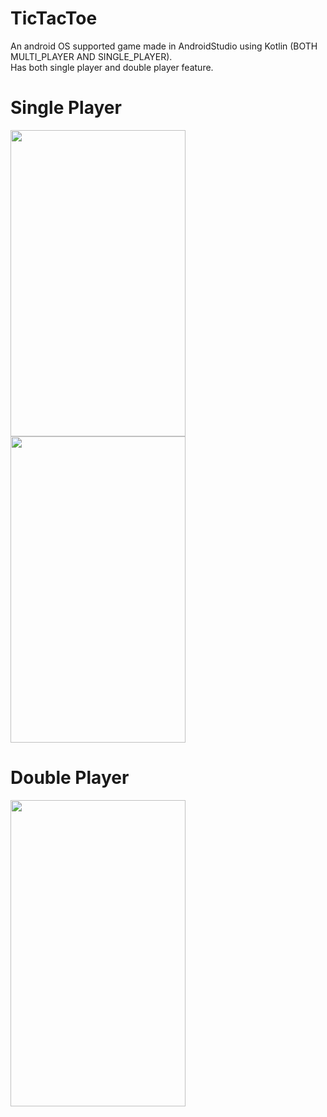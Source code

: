 # TicTacToe
An android OS supported game made in AndroidStudio using Kotlin (BOTH MULTI_PLAYER AND SINGLE_PLAYER). <br>
Has both single player and double player feature. <br>
<p>
<h1> Single Player</h1>
<img src="https://github.com/mRahulJain/TicTacToe/blob/master/app/App_Video/20190726_172810.gif" width="280" height="490"/>
<img src="https://github.com/mRahulJain/TicTacToe/blob/master/app/App_Video/20190726_173228.gif" width="280" height="490"/>
</p>
<p>
<h1> Double Player</h1>
<img src="https://github.com/mRahulJain/TicTacToe/blob/master/app/App_Video/20190726_173228.gif" width="280" height="490"/>
</p>
